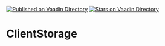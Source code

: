 [![Published on Vaadin  Directory](https://img.shields.io/badge/Vaadin%20Directory-published-00b4f0.svg)](https://vaadin.com/directory/component/clientstorage)
[![Stars on Vaadin Directory](https://img.shields.io/vaadin-directory/star/clientstorage.svg)](https://vaadin.com/directory/component/clientstorage)

# ClientStorage
